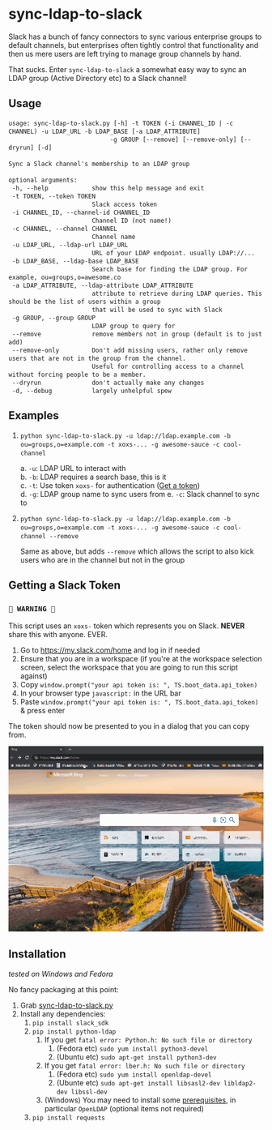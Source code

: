 # sync-ldap-to-slack

Slack has a bunch of fancy connectors to sync various enterprise groups to default channels, but enterprises often tightly control that functionality and then us mere users are left trying to manage group channels by hand.

 That sucks. Enter `sync-ldap-to-slack` a somewhat easy way to sync an LDAP group (Active Directory etc) to a Slack channel!

 ## Usage

 ```
usage: sync-ldap-to-slack.py [-h] -t TOKEN (-i CHANNEL_ID | -c CHANNEL) -u LDAP_URL -b LDAP_BASE [-a LDAP_ATTRIBUTE]
                             -g GROUP [--remove] [--remove-only] [--dryrun] [-d]

Sync a Slack channel's membership to an LDAP group

optional arguments:
  -h, --help            show this help message and exit
  -t TOKEN, --token TOKEN
                        Slack access token
  -i CHANNEL_ID, --channel-id CHANNEL_ID
                        Channel ID (not name!)
  -c CHANNEL, --channel CHANNEL
                        Channel name
  -u LDAP_URL, --ldap-url LDAP_URL
                        URL of your LDAP endpoint. usually LDAP://...
  -b LDAP_BASE, --ldap-base LDAP_BASE
                        Search base for finding the LDAP group. For example, ou=groups,o=awesome.co
  -a LDAP_ATTRIBUTE, --ldap-attribute LDAP_ATTRIBUTE
                        attribute to retrieve during LDAP queries. This should be the list of users within a group
                        that will be used to sync with Slack
  -g GROUP, --group GROUP
                        LDAP group to query for
  --remove              remove members not in group (default is to just add)
  --remove-only         Don't add missing users, rather only remove users that are not in the group from the channel.
                        Useful for controlling access to a channel without forcing people to be a member.
  --dryrun              don't actually make any changes
  -d, --debug           largely unhelpful spew
  ```

## Examples

1. `python sync-ldap-to-slack.py -u ldap://ldap.example.com -b ou=groups,o=example.com -t xoxs-... -g awesome-sauce -c cool-channel`
  
    a. `-u`: LDAP URL to interact with  
    b. `-b`: LDAP requires a search base, this is it  
    c. `-t`: Use token `xoxs-` for authentication ([Get a token](#Getting-a-Slack-Token))  
    d. `-g`: LDAP group name to sync users from
    e. `-c`: Slack channel to sync to

1. `python sync-ldap-to-slack.py -u ldap://ldap.example.com -b ou=groups,o=example.com -t xoxs-... -g awesome-sauce -c cool-channel --remove`
    
    Same as above, but adds `--remove` which allows the script to also kick users who are in the channel but not in the group

## Getting a Slack Token

### **`🚨 WARNING 🚨`**

This script uses an `xoxs-` token which represents you on Slack. **NEVER** share this with anyone. EVER.

1. Go to https://my.slack.com/home and log in if needed
2. Ensure that you are in a workspace (if you're at the workspace selection screen, select the workspace that you are going to run this script against)
3. Copy `window.prompt("your api token is: ", TS.boot_data.api_token)`
4. In your browser type `javascript:` in the URL bar
5. Paste `window.prompt("your api token is: ", TS.boot_data.api_token)` & press enter

The token should now be presented to you in a dialog that you can copy from.

![Animation of token retrieval](get-token.gif)

## Installation

*tested on Windows and Fedora*

No fancy packaging at this point:

1. Grab [sync-ldap-to-slack.py](https://raw.githubusercontent.com/nachmore/sync-ldap-to-slack/main/sync-ldap-to-slack.py)
2. Install any dependencies:
   1. `pip install slack_sdk`
   1. `pip install python-ldap`
      1. If you get `fatal error: Python.h: No such file or directory`
         1.  (Fedora etc) `sudo yum install python3-devel`
         2.  (Ubuntu etc) `sudo apt-get install python3-dev`
      2. If you get `fatal error: lber.h: No such file or directory`
         1. (Fedora etc) `sudo yum install openldap-devel`
         2. (Ubunte etc) `sudo apt-get install libsasl2-dev libldap2-dev libssl-dev`
      3. (Windows) You may need to install some [prerequisites](https://www.python-ldap.org/en/python-ldap-3.3.0/installing.html#build-prerequisites), in particular `OpenLDAP` (optional items not required)
   2. `pip install requests`
